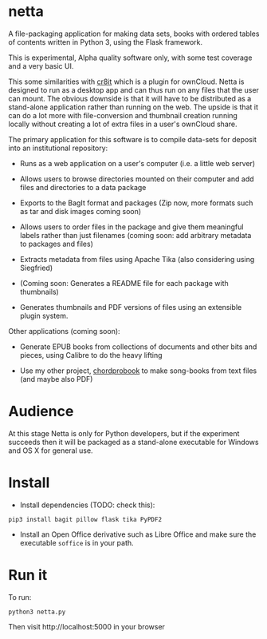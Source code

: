 # netta
A file-packaging application for making data sets, books with ordered
tables of contents written in Python 3, using the Flask framework.

This is experimental, Alpha quality software only, with some test
coverage and a very basic UI. 

This some similarities with [cr8it](https://github.com/IntersectAustralia/owncloud) which is a plugin for ownCloud. Netta is designed to run as a desktop app and can thus run on any files that the user can mount. The obvious downside is that it will have to be distributed as a stand-alone application rather than running on the web. The upside is that it can do a lot more with file-conversion and thumbnail creation running locally without creating a lot of extra files in a user's ownCloud share.

The primary application for this software is to compile  data-sets for
deposit into an institutional repository:

*  Runs as a web application on a user's computer (i.e. a little web server)

*  Allows users to browse directories mounted on their computer and
add files and directories to a data package

*  Exports to the BagIt format and packages (Zip now, more formats
   such as tar and disk images coming soon)

*  Allows users to order files in the package and give them meaningful
   labels rather than just filenames (coming soon: add arbitrary
   metadata to packages and files)

*  Extracts metadata from files using Apache Tika (also considering
using Siegfried)

* (Coming soon: Generates a README file for each package with
thumbnails)

*  Generates thumbnails and PDF versions of files using an extensible
plugin system.

Other applications (coming soon):

* Generate EPUB books from collections of documents and other bits and
pieces, using Calibre to do the heavy lifting

*  Use my other project, [chordprobook] to make song-books from text
   files (and maybe also PDF)

# Audience

At this stage Netta is only for Python developers, but if the experiment succeeds then it will be packaged as a stand-alone executable for Windows and OS X for general use.

# Install

*  Install dependencies (TODO: check this):

  ```pip3 install bagit pillow flask tika PyPDF2```

*   Install an Open Office derivative such as Libre Office and make sure
the executable ```soffice``` is in your path.


# Run it

To run:

```python3 netta.py```

Then visit  http://localhost:5000 in your browser

[chordprobook]: https://github.com/ptsefton/chordprobook

